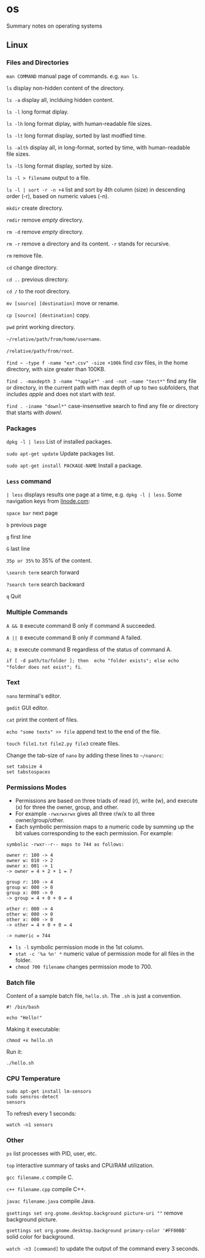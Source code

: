 # os
Summary notes on operating systems

## Linux

### Files and Directories

```man COMMAND``` manual page of commands. e.g. ```man ls```.

```ls``` display non-hidden content of the directory.

```ls -a``` display all, inclduing hidden content.

```ls -l``` long format diplay.

```ls -lh``` long format diplay, with human-readable file sizes.

```ls -lt``` long format display, sorted by last modfied time.

```ls -alth``` display all, in long-format, sorted by time, with human-readable file sizes.

```ls -lS``` long format display, sorted by size.

```ls -l > filename``` output to a file.

```ls -l | sort -r -n +4``` list and sort by 4th column (size) in descending order (-r), based on numeric values (-n).  

```mkdir``` create directory.

```rmdir``` remove _empty_ directory.

```rm -d``` remove _empty_ directory.

```rm -r``` remove a directory and its content. ```-r``` stands for recursive.

```rm``` remove file.

```cd``` change directory.

```cd ..``` previous directory.

```cd /``` to the root directory.

```mv [source] [destination]``` move or rename.

```cp [source] [destination]``` copy.

```pwd``` print working directory.

```~/relative/path/from/home/username```.

```/relative/path/from/root```.

```find ~ -type f -name "ex*.csv" -size +100k``` find _csv_ files, in the home directory, with size greater than 100KB. 

```find . -maxdepth 3 -name "*apple*" -and -not -name "test*"``` find any file or directory, in the current path with max depth of up to two subfolders, that includes _apple_ and does not start with _test_.

```find . -iname "downl*"``` case-insensetive search to find any file or directory that starts with _downl_.

### Packages

```dpkg -l | less``` List of installed packages.

```sudo apt-get update``` Update packages list. 

```sudo apt-get install PACKAGE-NAME``` Install a package.


### ```Less``` command

``` | less ``` displays results one page at a time, e.g. ```dpkg -l | less```. Some navigation keys from [linode.com](https://www.linode.com/docs/guides/how-to-use-less/):

```space bar``` next page

```b``` previous page

```g``` first line

```G``` last line

```35p or 35%``` to 35% of the content.

```\search term``` search forward

```?search term``` search backward

```q``` Quit

### Multiple Commands

```A && B``` execute command B only if command A succeeded.

```A || B``` execute command B only if command A failed.

```A; B``` execute command B regardless of the status of command A.

```if [ -d path/to/folder ]; then  echo "folder exists"; else echo "folder does not exist"; fi```.


### Text


```nano``` terminal's editor.

```gedit``` GUI editor.

```cat``` print the content of files.

```echo "some texts" >> file``` append text to the end of the file.

```touch file1.txt file2.py file3``` create files.

Change the tab-size of `nano` by adding these lines to `~/nanorc`:

```
set tabsize 4
set tabstospaces
```

### Permissions Modes

- Permissions are based on three triads of read (r), write (w), and execute (x) for three the owner, group, and other. 
- For example ```-rwxrwxrwx``` gives all three r/w/x to all three owner/group/other.
- Each symbolic permission maps to a numeric code by summing up the bit values corresponding to the each permission. For example:

```
symbolic -rwxr--r-- maps to 744 as follows:

owner r: 100 -> 4
owner w: 010 -> 2
owner x: 001 -> 1
-> owner = 4 + 2 + 1 = 7

group r: 100 -> 4
group w: 000 -> 0
group x: 000 -> 0
-> group = 4 + 0 + 0 = 4

other r: 000 -> 4
other w: 000 -> 0
other x: 000 -> 0
-> other = 4 + 0 + 0 = 4

-> numeric = 744
```
 
- ```ls -l``` symbolic permission mode in the 1st column. 
- ```stat -c '%a %n' *``` numeric value of permission mode for all files in the folder.
- ```chmod 700 filename``` changes permission mode to 700.

### Batch file

Content of a sample batch file, `hello.sh`. The `.sh` is just a convention. 
```
#! /bin/bash

echo "Hello!"
```

Making it executable:

```
chmod +x hello.sh
```
Run it:
```
./hello.sh
```

### CPU Temperature

```
sudo apt-get install lm-sensors
sudo sensros-detect
sensors
```
To refresh every 1 seconds:
```
watch -n1 sensors
```


### Other

```ps``` list processes with PID, user, etc.

```top``` interactive summary of tasks and CPU/RAM utilization.

```gcc filename.c``` compile C.

```c++ filename.cpp``` compile C++.

```javac filename.java``` compile Java.

```gsettings set org.gnome.desktop.background picture-uri ""``` remove background picture.

```gsettings set org.gnome.desktop.background primary-color '#FF00BB'``` solid color for background.

```watch -n3 [command]``` to update the output of the command every 3 seconds.
